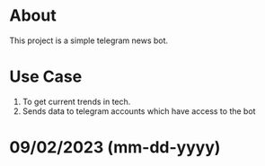# About

This project is a simple telegram news bot.

# Use Case
1. To get current trends in tech.
2. Sends data to telegram accounts which have access to the bot

# 09/02/2023 (mm-dd-yyyy)